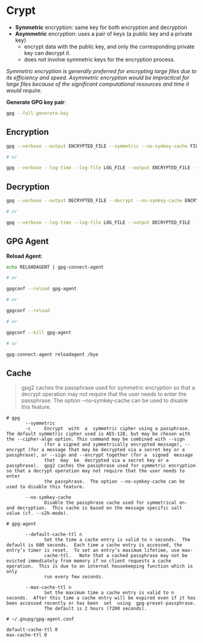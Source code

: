 # Crypt


- **Symmetric** encryption: same key for both encryption and decryption
- **Asymmetric** encryption: uses a pair of keys (a public key and a private key)
  - encrypt data with the public key, and only the corresponding private key can decrypt it.
  - does not involve symmetric keys for the encryption process.


_Symmetric encryption is generally preferred for encrypting large files due to its efficiency and speed. Asymmetric encryption would be impractical for large files because of the significant computational resources and time it would require._



**Generate GPG key pair**:

```bash
gpg --full-generate-key
```


## Encryption

```bash
gpg --verbose --output ENCRYPTED_FILE --symmetric --no-symkey-cache FILE_TO_ENCRYPT

# or

gpg --verbose --log-time --log-file LOG_FILE --output ENCRYPTED_FILE --symmetric --no-symkey-cache FILE_TO_ENCRYPT
```



## Decryption

```bash
gpg --verbose --output DECRYPTED_FILE --decrypt --no-symkey-cache ENCRYPTED_FILE

# or

gpg --verbose --log-time --log-file LOG_FILE --output DECRYPTED_FILE  --decrypt --no-symkey-cache ENCRYPTED_FILE
```



## GPG Agent

**Reload Agent**:

```bash
echo RELOADAGENT | gpg-connect-agent

# or

gpgconf --reload gpg-agent

# or

gpgconf --reload

# or

gpgconf --kill gpg-agent

# or

gpg-connect-agent reloadagent /bye
```



## Cache

> gpg2 caches the passphrase used for symmetric encryption so that a decrypt operation may not require that
> the user needs to enter the passphrase. The option ‐‐no‐symkey‐cache can be used to disable this feature.


```
# gpg
       ‐‐symmetric
       ‐c     Encrypt  with  a  symmetric cipher using a passphrase. The default symmetric cipher used is AES‐128, but may be chosen with the ‐‐cipher‐algo option. This command may be combined with ‐‐sign
              (for a signed and symmetrically encrypted message), ‐‐encrypt (for a message that may be decrypted via a secret key or a passphrase), or ‐‐sign and ‐‐encrypt together (for a  signed  message
              that  may  be  decrypted via a secret key or a passphrase).  gpg2 caches the passphrase used for symmetric encryption so that a decrypt operation may not require that the user needs to enter
              the passphrase.  The option ‐‐no‐symkey‐cache can be used to disable this feature.

       ‐‐no‐symkey‐cache
              Disable the passphrase cache used for symmetrical en‐ and decryption.  This cache is based on the message specific salt value (cf. ‐‐s2k‐mode).

```



```
# gpg-agent

       ‐‐default‐cache‐ttl n
              Set the time a cache entry is valid to n seconds.  The default is 600 seconds.  Each time a cache entry is accessed, the entry’s timer is reset.  To set an entry’s maximum lifetime, use max‐
              cache‐ttl.   Note that a cached passphrase may not be evicted immediately from memory if no client requests a cache operation.  This is due to an internal housekeeping function which is only
              run every few seconds.

       ‐‐max‐cache‐ttl n
              Set the maximum time a cache entry is valid to n seconds.  After this time a cache entry will be expired even if it has been accessed recently or has been  set  using  gpg‐preset‐passphrase.
              The default is 2 hours (7200 seconds).
```



```
# ~/.gnupg/gpg-agent.conf

default-cache-ttl 0
max-cache-ttl 0
```

